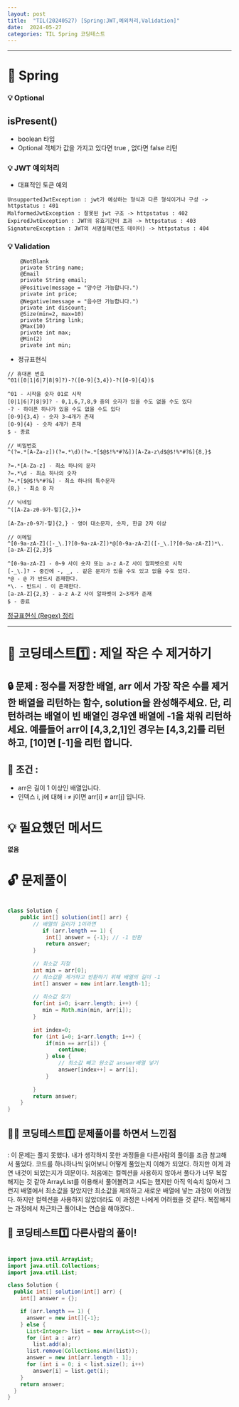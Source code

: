 ```yaml
---
layout: post
title:  "TIL(20240527) [Spring:JWT,예외처리,Validation]"
date:  2024-05-27
categories: TIL Spring 코딩테스트
---
```


---------------------------------------------------------------------


# 📌 Spring 

### 💡 Optional
## isPresent() 
- boolean 타입
- Optional 객체가 값을 가지고 있다면 true , 없다면 false 리턴

### 💡 JWT 예외처리
- 대표적인 토큰 예외 

```
UnsupportedJwtException : jwt가 예상하는 형식과 다른 형식이거나 구성 -> httpstatus : 401
MalformedJwtException : 잘못된 jwt 구조 -> httpstatus : 402
ExpiredJwtException : JWT의 유효기간이 초과 -> httpstatus : 403
SignatureException : JWT의 서명실패(변조 데이터) -> httpstatus : 404
```

### 💡 Validation
```
    @NotBlank 
    private String name;
    @Email
    private String email;
    @Positive(message = "양수만 가능합니다.")
    private int price;
    @Negative(message = "음수만 가능합니다.")
    private int discount;
    @Size(min=2, max=10)
    private String link;
    @Max(10)
    private int max;
    @Min(2)
    private int min;
```

- 정규표현식

```
// 휴대폰 번호
^01([0|1|6|7|8|9]?)-?([0-9]{3,4})-?([0-9]{4})$

^01 - 시작을 숫자 01로 시작
[0|1|6|7|8|9]? - 0,1,6,7,8,9 중의 숫자가 있을 수도 없을 수도 있다
-? - 하이픈 하나가 있을 수도 없을 수도 있다
[0-9]{3,4} - 숫자 3~4개가 존재
[0-9]{4} - 숫자 4개가 존재
$ - 종료

// 비밀번호 
^(?=.*[A-Za-z])(?=.*\d)(?=.*[$@$!%*#?&])[A-Za-z\d$@$!%*#?&]{8,}$

?=.*[A-Za-z] - 최소 하나의 문자
?=.*\d - 최소 하나의 숫자
?=.*[$@$!%*#?&] - 최소 하나의 특수문자
{8,} - 최소 8 자

// 닉네임
^([A-Za-z0-9가-힣]{2,})+

[A-Za-z0-9가-힣]{2,} - 영어 대소문자, 숫자, 한글 2자 이상

// 이메일
^[0-9a-zA-Z]([-_\.]?[0-9a-zA-Z])*@[0-9a-zA-Z]([-_\.]?[0-9a-zA-Z])*\.[a-zA-Z]{2,3}$

^[0-9a-zA-Z] - 0~9 사이 숫자 또는 a-z A-Z 사이 알파벳으로 시작 
[-_\.]? - 중간에 -, _, . 같은 문자가 있을 수도 있고 없을 수도 있다.
*@ - @ 가 반드시 존재한다.
*\. - 반드시 . 이 존재한다.
[a-zA-Z]{2,3} - a-z A-Z 사이 알파벳이 2~3개가 존재
$ - 종료
```


[정규표현식 (Regex) 정리](https://hamait.tistory.com/342)



---------------------------------------------------------------------

# 📌 코딩테스트1️⃣ : 제일 작은 수 제거하기

## 🔒 문제 : 정수를 저장한 배열, arr 에서 가장 작은 수를 제거한 배열을 리턴하는 함수, solution을 완성해주세요. 단, 리턴하려는 배열이 빈 배열인 경우엔 배열에 -1을 채워 리턴하세요. 예를들어 arr이 [4,3,2,1]인 경우는 [4,3,2]를 리턴 하고, [10]면 [-1]을 리턴 합니다.

## 🚫 조건 : 
- arr은 길이 1 이상인 배열입니다.
- 인덱스 i, j에 대해 i ≠ j이면 arr[i] ≠ arr[j] 입니다.


# 💡 필요했던 메서드
**없음**


# 🔓 문제풀이

```java

class Solution {
    public int[] solution(int[] arr) {
        // 배열의 길이가 1이라면 
           if (arr.length == 1) {
            int[] answer = {-1}; // -1 반환
            return answer;
        }
        
        // 최소값 지정
        int min = arr[0];
        // 최소값을 제거하고 반환하기 위해 배열의 길이 -1
        int[] answer = new int[arr.length-1];
        
        // 최소값 찾기
        for(int i=0; i<arr.length; i++) {
           min = Math.min(min, arr[i]);
        }
        
        int index=0;
        for (int i=0; i<arr.length; i++) {
            if(min == arr[i]) { 
                continue;
            } else {
                // 최소값 빼고 원소값 answer배열 넣기
                answer[index++] = arr[i]; 
            }
            
        }
        return answer;
    }
}

```


## 🤷‍♀️ 코딩테스트1️⃣ 문제풀이를 하면서 느낀점
: 이 문제는 풀지 못했다. 내가 생각하지 못한 과정들을 다른사람의 풀이를 조금 참고해서 풀었다.
코드를 하나하나씩 읽어보니 어떻게 풀었는지 이해가 되었다. 하지만 이게 과연 내것이 되었는지가 의문이다.
처음에는 컬렉션을 사용하지 않아서 풀다가 너무 복잡해지는 것 같아 ArrayList를 이용해서 풀어볼려고 시도는 했지만 아직 익숙치 않아서 그런지 
배열에서 최소값을 찾았지만 최소값을 제외하고 새로운 배열에 넣는 과정이 어려웠다. 하지만 컬렉션을 사용하지 않았더라도 이 과정은 나에게 어려웠을 것 같다. 복잡해지는 과정에서 차근차근 풀어내는 연습을 해야겠다.. 


## 🎈 코딩테스트1️⃣ 다른사람의 풀이! 

```java

import java.util.ArrayList;
import java.util.Collections;
import java.util.List;

class Solution {
  public int[] solution(int[] arr) {
    int[] answer = {};

    if (arr.length == 1) {
      answer = new int[]{-1};
    } else {
      List<Integer> list = new ArrayList<>();
      for (int a : arr)
        list.add(a);
      list.remove(Collections.min(list));
      answer = new int[arr.length - 1];
      for (int i = 0; i < list.size(); i++)
        answer[i] = list.get(i);
    }
    return answer;
  }
}

```




